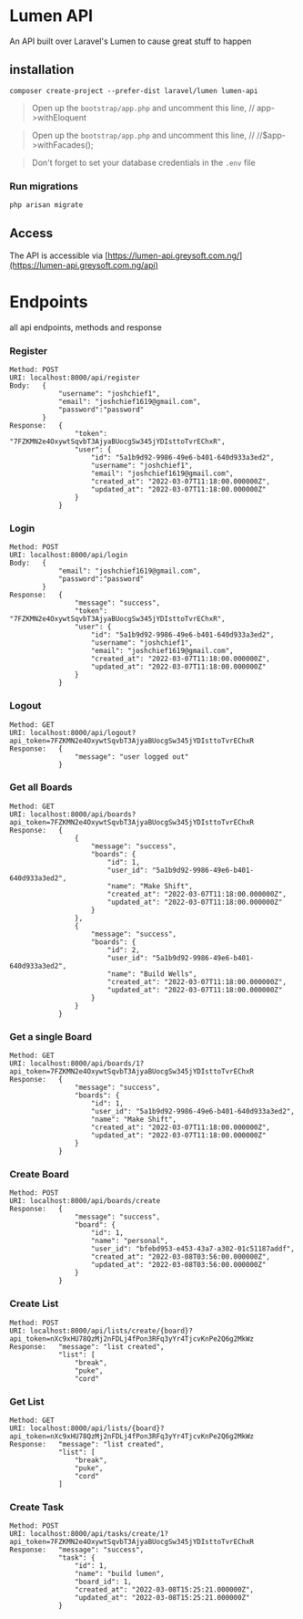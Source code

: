 # Lumen API

An API built over Laravel's Lumen to cause great stuff to happen

## installation

```
composer create-project --prefer-dist laravel/lumen lumen-api
```

> Open up the `bootstrap/app.php` and uncomment this line, // app->withEloquent

> Open up the `bootstrap/app.php` and uncomment this line, // //$app->withFacades();

> Don't forget to set your database credentials in the `.env` file

### Run migrations

```bash
php arisan migrate
```

## Access

The API is accessible via [https://lumen-api.greysoft.com.ng/](https://lumen-api.greysoft.com.ng/api)

# Endpoints

all api endpoints, methods and response

### Register

```
Method: POST
URI: localhost:8000/api/register
Body:   {
            "username": "joshchief1",
            "email": "joshchief1619@gmail.com",
            "password":"password"
        }
Response:   {
                "token": "7FZKMN2e4OxywtSqvbT3AjyaBUocgSw345jYDIsttoTvrEChxR",
                "user": {
                    "id": "5a1b9d92-9986-49e6-b401-640d933a3ed2",
                    "username": "joshchief1",
                    "email": "joshchief1619@gmail.com",
                    "created_at": "2022-03-07T11:18:00.000000Z",
                    "updated_at": "2022-03-07T11:18:00.000000Z"
                }
            }
```

### Login

```
Method: POST
URI: localhost:8000/api/login
Body:   {
            "email": "joshchief1619@gmail.com",
            "password":"password"
        }
Response:   {
                "message": "success",
                "token": "7FZKMN2e4OxywtSqvbT3AjyaBUocgSw345jYDIsttoTvrEChxR",
                "user": {
                    "id": "5a1b9d92-9986-49e6-b401-640d933a3ed2",
                    "username": "joshchief1",
                    "email": "joshchief1619@gmail.com",
                    "created_at": "2022-03-07T11:18:00.000000Z",
                    "updated_at": "2022-03-07T11:18:00.000000Z"
                }
            }
```

### Logout

```
Method: GET
URI: localhost:8000/api/logout?api_token=7FZKMN2e4OxywtSqvbT3AjyaBUocgSw345jYDIsttoTvrEChxR
Response:   {
                "message": "user logged out"
            }
```

### Get all Boards

```
Method: GET
URI: localhost:8000/api/boards?api_token=7FZKMN2e4OxywtSqvbT3AjyaBUocgSw345jYDIsttoTvrEChxR
Response:   {
                {
                    "message": "success",
                    "boards": {
                        "id": 1,
                        "user_id": "5a1b9d92-9986-49e6-b401-640d933a3ed2",
                        "name": "Make Shift",
                        "created_at": "2022-03-07T11:18:00.000000Z",
                        "updated_at": "2022-03-07T11:18:00.000000Z"
                    }
                },
                {
                    "message": "success",
                    "boards": {
                        "id": 2,
                        "user_id": "5a1b9d92-9986-49e6-b401-640d933a3ed2",
                        "name": "Build Wells",
                        "created_at": "2022-03-07T11:18:00.000000Z",
                        "updated_at": "2022-03-07T11:18:00.000000Z"
                    }
                }
            }
```

### Get a single Board

```
Method: GET
URI: localhost:8000/api/boards/1?api_token=7FZKMN2e4OxywtSqvbT3AjyaBUocgSw345jYDIsttoTvrEChxR
Response:   {
                "message": "success",
                "boards": {
                    "id": 1,
                    "user_id": "5a1b9d92-9986-49e6-b401-640d933a3ed2",
                    "name": "Make Shift",
                    "created_at": "2022-03-07T11:18:00.000000Z",
                    "updated_at": "2022-03-07T11:18:00.000000Z"
                }
            }
```

### Create Board

```
Method: POST
URI: localhost:8000/api/boards/create
Response:   {
                "message": "success",
                "board": {
                    "id": 1,
                    "name": "personal",
                    "user_id": "bfebd953-e453-43a7-a302-01c51187addf",
                    "created_at": "2022-03-08T03:56:00.000000Z",
                    "updated_at": "2022-03-08T03:56:00.000000Z"
                }
            }
```

### Create List

```
Method: POST
URI: localhost:8000/api/lists/create/{board}?api_token=nXc9xHU78QzMj2nFDLj4fPon3RFq3yYr4TjcvKnPe2Q6g2MkWz
Response:   "message": "list created",
            "list": [
                "break",
                "puke",
                "cord"
```

### Get List

```
Method: GET
URI: localhost:8000/api/lists/{board}?api_token=nXc9xHU78QzMj2nFDLj4fPon3RFq3yYr4TjcvKnPe2Q6g2MkWz
Response:   "message": "list created",
            "list": [
                "break",
                "puke",
                "cord"
            ]
```

### Create Task

```
Method: POST
URI: localhost:8000/api/tasks/create/1?api_token=7FZKMN2e4OxywtSqvbT3AjyaBUocgSw345jYDIsttoTvrEChxR
Response:   "message": "success",
            "task": {
                "id": 1,
                "name": "build lumen",
                "board_id": 1,
                "created_at": "2022-03-08T15:25:21.000000Z",
                "updated_at": "2022-03-08T15:25:21.000000Z"
            }
```
